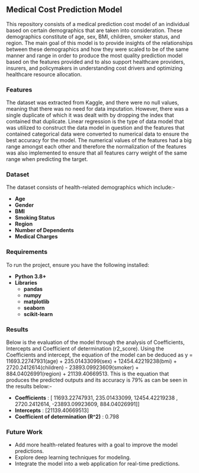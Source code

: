## Medical Cost Prediction Model
This repository consists of a medical prediction cost model of an individual based on 
certain demographics that are taken into consideration. These demographics constitute 
of age, sex, BMI, children, smoker status, and region. The main goal of this model is to provide 
insights of the relationships between these demographics and how they were scaled to 
be of the same manner and range in order to produce the most quality prediction model 
based on the features provided and to also  support healthcare providers, insurers, and
policymakers in understanding cost drivers and optimizing healthcare resource allocation.

### Features
The dataset was extracted from Kaggle, and there were no null values, meaning that there was no 
need for data imputation. However, there was a single duplicate of which it was dealt with 
by dropping the index that contained that duplicate. Linear regression is the type of data 
model that was utilized to construct the data model in question and the features that 
contained categorical data were converted to numerical data to ensure the best accuracy 
for the model. The numerical values of the features had a big range amongst each other and therefore 
the normalization of the features was also implemented to ensure that all features carry 
weight of the same range when predicting the target.

### Dataset
The dataset consists of health-related demographics which include:-
- **Age**
- **Gender**
- **BMI**
- **Smoking Status**
- **Region**
- **Number of Dependents**
- **Medical Charges**

### Requirements
To run the project, ensure you have the following installed:

- **Python 3.8+**
- **Libraries**
  - **pandas**
  - **numpy**
  - **matplotlib**
  - **seaborn**
  - **scikit-learn**
    
### Results
Below is the evaluation of the model through the analysis of Coefficients, Intercepts and Coefficient of determination (r2_score). Using the Coefficients and intercept, the equation of the model can be deduced as y = 11693.22747931(age) + 235.01433099(sex) + 12454.42219238(bmi) + 2720.2412614(children) - 23893.09923609(smoker) + 884.04026991(region) + 21139.40669513. This is the equation that produces the predicted outputs and its accuracy is 79% as can be seen in the results below:-

- **Coefficients** : [ 11693.22747931,    235.01433099,  12454.42219238 ,  2720.2412614, -23893.09923609,    884.04026991]]
- **Intercepts**     : [21139.40669513]
- **Coefficient of determination (R^2)**	: 0.798

### Future Work
  - Add more health-related features with a goal to improve the model predictions.
  - Explore deep learning techniques for modeling.
  - Integrate the model into a web application for real-time predictions.
